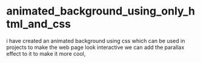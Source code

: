 # animated_background_using_only_html_and_css
i have created an animated background using css which can be used in projects to make the web page look interactive 
we can add the parallax effect to it to make it more cool,
